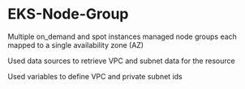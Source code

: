 # EKS-Node-Group
Multiple on_demand and spot instances managed node groups each mapped to a single availability zone (AZ)

Used data sources to retrieve VPC and subnet data for the resource

Used variables to define VPC and private subnet ids
